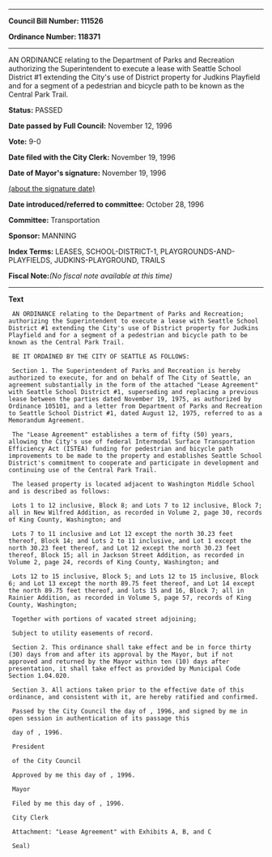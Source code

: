 

********

**Council Bill Number: 111526**
   
**Ordinance Number: 118371**
********

 AN ORDINANCE relating to the Department of Parks and Recreation authorizing the Superintendent to execute a lease with Seattle School District #1 extending the City's use of District property for Judkins Playfield and for a segment of a pedestrian and bicycle path to be known as the Central Park Trail.

**Status:** PASSED
   
**Date passed by Full Council:** November 12, 1996
   
**Vote:** 9-0
   
**Date filed with the City Clerk:** November 19, 1996
   
**Date of Mayor's signature:** November 19, 1996
   
[(about the signature date)](/~public/approvaldate.htm)
   
   
   
**Date introduced/referred to committee:** October 28, 1996
   
**Committee:** Transportation
   
**Sponsor:** MANNING
   
   
**Index Terms:** LEASES, SCHOOL-DISTRICT-1, PLAYGROUNDS-AND-PLAYFIELDS, JUDKINS-PLAYGROUND, TRAILS

**Fiscal Note:**_(No fiscal note available at this time)_

********

**Text**
   
```
 AN ORDINANCE relating to the Department of Parks and Recreation; authorizing the Superintendent to execute a lease with Seattle School District #1 extending the City's use of District property for Judkins Playfield and for a segment of a pedestrian and bicycle path to be known as the Central Park Trail.

 BE IT ORDAINED BY THE CITY OF SEATTLE AS FOLLOWS:

 Section 1. The Superintendent of Parks and Recreation is hereby authorized to execute, for and on behalf of The City of Seattle, an agreement substantially in the form of the attached "Lease Agreement" with Seattle School District #1, superseding and replacing a previous lease between the parties dated November 19, 1975, as authorized by Ordinance 105101, and a letter from Department of Parks and Recreation to Seattle School District #1, dated August 12, 1975, referred to as a Memorandum Agreement.

 The "Lease Agreement" establishes a term of fifty (50) years, allowing the City's use of federal Intermodal Surface Transportation Efficiency Act (ISTEA) funding for pedestrian and bicycle path improvements to be made to the property and establishes Seattle School District's commitment to cooperate and participate in development and continuing use of the Central Park Trail.

 The leased property is located adjacent to Washington Middle School and is described as follows:

 Lots 1 to 12 inclusive, Block 8; and Lots 7 to 12 inclusive, Block 7; all in New Wilfred Addition, as recorded in Volume 2, page 30, records of King County, Washington; and

 Lots 7 to 11 inclusive and Lot 12 except the north 30.23 feet thereof, Block 14; and Lots 2 to 11 inclusive, and Lot 1 except the north 30.23 feet thereof, and Lot 12 except the north 30.23 feet thereof, Block 15; all in Jackson Street Addition, as recorded in Volume 2, page 24, records of King County, Washington; and

 Lots 12 to 15 inclusive, Block 5; and Lots 12 to 15 inclusive, Block 6; and Lot 13 except the north 89.75 feet thereof, and Lot 14 except the north 89.75 feet thereof, and lots 15 and 16, Block 7; all in Rainier Addition, as recorded in Volume 5, page 57, records of King County, Washington;

 Together with portions of vacated street adjoining;

 Subject to utility easements of record.

 Section 2. This ordinance shall take effect and be in force thirty (30) days from and after its approval by the Mayor, but if not approved and returned by the Mayor within ten (10) days after presentation, it shall take effect as provided by Municipal Code Section 1.04.020.

 Section 3. All actions taken prior to the effective date of this ordinance, and consistent with it, are hereby ratified and confirmed.

 Passed by the City Council the day of , 1996, and signed by me in open session in authentication of its passage this

 day of , 1996.

 President

 of the City Council

 Approved by me this day of , 1996.

 Mayor

 Filed by me this day of , 1996.

 City Clerk

 Attachment: "Lease Agreement" with Exhibits A, B, and C

 Seal)

```
